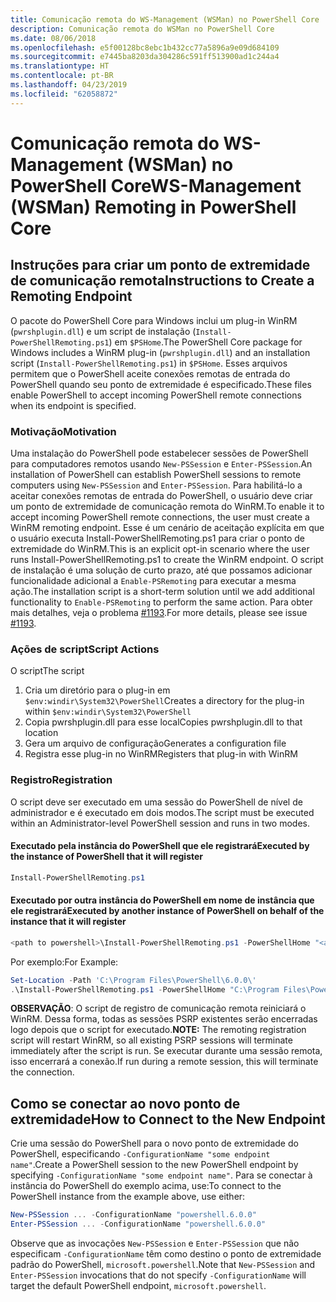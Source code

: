 ```yaml
---
title: Comunicação remota do WS-Management (WSMan) no PowerShell Core
description: Comunicação remota do WSMan no PowerShell Core
ms.date: 08/06/2018
ms.openlocfilehash: e5f00128bc8ebc1b432cc77a5896a9e09d684109
ms.sourcegitcommit: e7445ba8203da304286c591ff513900ad1c244a4
ms.translationtype: HT
ms.contentlocale: pt-BR
ms.lasthandoff: 04/23/2019
ms.locfileid: "62058872"
---
```

# <a name="ws-management-wsman-remoting-in-powershell-core"></a><span data-ttu-id="5a6d6-103">Comunicação remota do WS-Management (WSMan) no PowerShell Core</span><span class="sxs-lookup"><span data-stu-id="5a6d6-103">WS-Management (WSMan) Remoting in PowerShell Core</span></span>

## <a name="instructions-to-create-a-remoting-endpoint"></a><span data-ttu-id="5a6d6-104">Instruções para criar um ponto de extremidade de comunicação remota</span><span class="sxs-lookup"><span data-stu-id="5a6d6-104">Instructions to Create a Remoting Endpoint</span></span>

<span data-ttu-id="5a6d6-105">O pacote do PowerShell Core para Windows inclui um plug-in WinRM (`pwrshplugin.dll`) e um script de instalação (`Install-PowerShellRemoting.ps1`) em `$PSHome`.</span><span class="sxs-lookup"><span data-stu-id="5a6d6-105">The PowerShell Core package for Windows includes a WinRM plug-in (`pwrshplugin.dll`) and an installation script (`Install-PowerShellRemoting.ps1`) in `$PSHome`.</span></span>
<span data-ttu-id="5a6d6-106">Esses arquivos permitem que o PowerShell aceite conexões remotas de entrada do PowerShell quando seu ponto de extremidade é especificado.</span><span class="sxs-lookup"><span data-stu-id="5a6d6-106">These files enable PowerShell to accept incoming PowerShell remote connections when its endpoint is specified.</span></span>

### <a name="motivation"></a><span data-ttu-id="5a6d6-107">Motivação</span><span class="sxs-lookup"><span data-stu-id="5a6d6-107">Motivation</span></span>

<span data-ttu-id="5a6d6-108">Uma instalação do PowerShell pode estabelecer sessões de PowerShell para computadores remotos usando `New-PSSession` e `Enter-PSSession`.</span><span class="sxs-lookup"><span data-stu-id="5a6d6-108">An installation of PowerShell can establish PowerShell sessions to remote computers using `New-PSSession` and `Enter-PSSession`.</span></span>
<span data-ttu-id="5a6d6-109">Para habilitá-lo a aceitar conexões remotas de entrada do PowerShell, o usuário deve criar um ponto de extremidade de comunicação remota do WinRM.</span><span class="sxs-lookup"><span data-stu-id="5a6d6-109">To enable it to accept incoming PowerShell remote connections, the user must create a WinRM remoting endpoint.</span></span>
<span data-ttu-id="5a6d6-110">Esse é um cenário de aceitação explícita em que o usuário executa Install-PowerShellRemoting.ps1 para criar o ponto de extremidade do WinRM.</span><span class="sxs-lookup"><span data-stu-id="5a6d6-110">This is an explicit opt-in scenario where the user runs Install-PowerShellRemoting.ps1 to create the WinRM endpoint.</span></span>
<span data-ttu-id="5a6d6-111">O script de instalação é uma solução de curto prazo, até que possamos adicionar funcionalidade adicional a `Enable-PSRemoting` para executar a mesma ação.</span><span class="sxs-lookup"><span data-stu-id="5a6d6-111">The installation script is a short-term solution until we add additional functionality to `Enable-PSRemoting` to perform the same action.</span></span>
<span data-ttu-id="5a6d6-112">Para obter mais detalhes, veja o problema [#1193](https://github.com/PowerShell/PowerShell/issues/1193).</span><span class="sxs-lookup"><span data-stu-id="5a6d6-112">For more details, please see issue [#1193](https://github.com/PowerShell/PowerShell/issues/1193).</span></span>

### <a name="script-actions"></a><span data-ttu-id="5a6d6-113">Ações de script</span><span class="sxs-lookup"><span data-stu-id="5a6d6-113">Script Actions</span></span>

<span data-ttu-id="5a6d6-114">O script</span><span class="sxs-lookup"><span data-stu-id="5a6d6-114">The script</span></span>

1. <span data-ttu-id="5a6d6-115">Cria um diretório para o plug-in em `$env:windir\System32\PowerShell`</span><span class="sxs-lookup"><span data-stu-id="5a6d6-115">Creates a directory for the plug-in within `$env:windir\System32\PowerShell`</span></span>
1. <span data-ttu-id="5a6d6-116">Copia pwrshplugin.dll para esse local</span><span class="sxs-lookup"><span data-stu-id="5a6d6-116">Copies pwrshplugin.dll to that location</span></span>
1. <span data-ttu-id="5a6d6-117">Gera um arquivo de configuração</span><span class="sxs-lookup"><span data-stu-id="5a6d6-117">Generates a configuration file</span></span>
1. <span data-ttu-id="5a6d6-118">Registra esse plug-in no WinRM</span><span class="sxs-lookup"><span data-stu-id="5a6d6-118">Registers that plug-in with WinRM</span></span>

### <a name="registration"></a><span data-ttu-id="5a6d6-119">Registro</span><span class="sxs-lookup"><span data-stu-id="5a6d6-119">Registration</span></span>

<span data-ttu-id="5a6d6-120">O script deve ser executado em uma sessão do PowerShell de nível de administrador e é executado em dois modos.</span><span class="sxs-lookup"><span data-stu-id="5a6d6-120">The script must be executed within an Administrator-level PowerShell session and runs in two modes.</span></span>

#### <a name="executed-by-the-instance-of-powershell-that-it-will-register"></a><span data-ttu-id="5a6d6-121">Executado pela instância do PowerShell que ele registrará</span><span class="sxs-lookup"><span data-stu-id="5a6d6-121">Executed by the instance of PowerShell that it will register</span></span>

```powershell
Install-PowerShellRemoting.ps1
```

#### <a name="executed-by-another-instance-of-powershell-on-behalf-of-the-instance-that-it-will-register"></a><span data-ttu-id="5a6d6-122">Executado por outra instância do PowerShell em nome de instância que ele registrará</span><span class="sxs-lookup"><span data-stu-id="5a6d6-122">Executed by another instance of PowerShell on behalf of the instance that it will register</span></span>

```powershell
<path to powershell>\Install-PowerShellRemoting.ps1 -PowerShellHome "<absolute path to the instance's $PSHOME>"
```

<span data-ttu-id="5a6d6-123">Por exemplo:</span><span class="sxs-lookup"><span data-stu-id="5a6d6-123">For Example:</span></span>

```powershell
Set-Location -Path 'C:\Program Files\PowerShell\6.0.0\'
.\Install-PowerShellRemoting.ps1 -PowerShellHome "C:\Program Files\PowerShell\6.0.0\"
```

<span data-ttu-id="5a6d6-124">**OBSERVAÇÃO**: O script de registro de comunicação remota reiniciará o WinRM. Dessa forma, todas as sessões PSRP existentes serão encerradas logo depois que o script for executado.</span><span class="sxs-lookup"><span data-stu-id="5a6d6-124">**NOTE:** The remoting registration script will restart WinRM, so all existing PSRP sessions will terminate immediately after the script is run.</span></span> <span data-ttu-id="5a6d6-125">Se executar durante uma sessão remota, isso encerrará a conexão.</span><span class="sxs-lookup"><span data-stu-id="5a6d6-125">If run during a remote session, this will terminate the connection.</span></span>

## <a name="how-to-connect-to-the-new-endpoint"></a><span data-ttu-id="5a6d6-126">Como se conectar ao novo ponto de extremidade</span><span class="sxs-lookup"><span data-stu-id="5a6d6-126">How to Connect to the New Endpoint</span></span>

<span data-ttu-id="5a6d6-127">Crie uma sessão do PowerShell para o novo ponto de extremidade do PowerShell, especificando `-ConfigurationName "some endpoint name"`.</span><span class="sxs-lookup"><span data-stu-id="5a6d6-127">Create a PowerShell session to the new PowerShell endpoint by specifying `-ConfigurationName "some endpoint name"`.</span></span> <span data-ttu-id="5a6d6-128">Para se conectar à instância do PowerShell do exemplo acima, use:</span><span class="sxs-lookup"><span data-stu-id="5a6d6-128">To connect to the PowerShell instance from the example above, use either:</span></span>

```powershell
New-PSSession ... -ConfigurationName "powershell.6.0.0"
Enter-PSSession ... -ConfigurationName "powershell.6.0.0"
```

<span data-ttu-id="5a6d6-129">Observe que as invocações `New-PSSession` e `Enter-PSSession` que não especificam `-ConfigurationName` têm como destino o ponto de extremidade padrão do PowerShell, `microsoft.powershell`.</span><span class="sxs-lookup"><span data-stu-id="5a6d6-129">Note that `New-PSSession` and `Enter-PSSession` invocations that do not specify `-ConfigurationName` will target the default PowerShell endpoint, `microsoft.powershell`.</span></span>